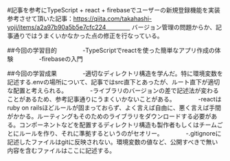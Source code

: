 #記事を参考にTypeScript + react + firebaseでユーザーの新規登録機能を実装　　　　
参考させて頂いた記事：https://qiita.com/takahashi-yoji/items/a2a97b90a5b5e7cfc224　　　　
バージョン管理の問題からか、記事通りではうまくいかなかった点の修正を行なっている。　　

##今回の学習目的　　　　
-TypeScriptでreactを使った簡単なアプリ作成の体験　　　　
-firebaseの入門　　　　

##今回の学習成果　　　　
-適切なディレクトリ構造を学んだ。特に環境変数を記述する.envの場所について、記事ではsrc直下とあったが、ルート直下が適切な配置と考えられる。　　　　
-ライブラリのバージョンの差で記述法が変わることがあるため、参考記事通りにうまくいかないことがある。　　　　
-reactはruby on railsほどルールが固まっておらず、よく言えば自由に、悪く言えば手間がかかる。ルーティングもそのためのライブラリをダウンロードする必要がある。コンポーネントなどを配置するディレクトリ構造も製作者もしくはチームごとにルールを作り、それに準拠するというのがセオリー。　　　　
-.gitignoreに記述したファイルはgitに反映されない。環境変数の値など、公開すべきで無い内容を含むファイルはここに記述する。　　　　
